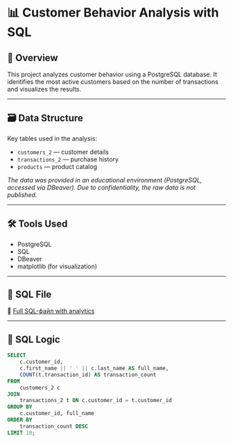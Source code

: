 # 📊 Customer Behavior Analysis with SQL

## 📌 Overview
This project analyzes customer behavior using a PostgreSQL database. It identifies the most active customers based on the number of transactions and visualizes the results.

---

## 🗃️ Data Structure

Key tables used in the analysis:
- `customers_2` — customer details
- `transactions_2` — purchase history
- `products` — product catalog

_The data was provided in an educational environment (PostgreSQL, accessed via DBeaver). Due to confidentiality, the raw data is not published._

---

## 🛠 Tools Used
- PostgreSQL  
- SQL  
- DBeaver  
- matplotlib (for visualization)
---

## 📂 SQL File

📄 [Full SQL-файл with analytics](sql/full_case_study.sql)

---

## 🧠 SQL Logic

```sql
SELECT
    c.customer_id,
    c.first_name || ' ' || c.last_name AS full_name,
    COUNT(t.transaction_id) AS transaction_count
FROM
    customers_2 c
JOIN
    transactions_2 t ON c.customer_id = t.customer_id
GROUP BY
    c.customer_id, full_name
ORDER BY
    transaction_count DESC
LIMIT 10;
